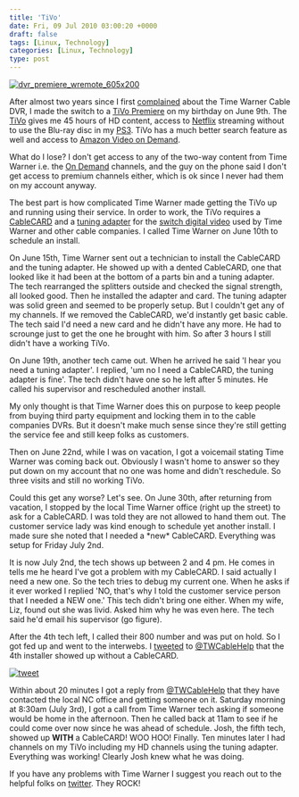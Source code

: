 ```yaml
---
title: 'TiVo'
date: Fri, 09 Jul 2010 03:00:20 +0000
draft: false
tags: [Linux, Technology]
categories: [Linux, Technology]
type: post
---
```


[![](http://zeusville.files.wordpress.com/2010/07/dvr_premiere_wremote_605x200.png "dvr_premiere_wremote_605x200")](http://zeusville.files.wordpress.com/2010/07/dvr_premiere_wremote_605x200.png)

After almost two years since I first [complained](http://zeusville.wordpress.com/2008/09/21/time-warner-can-kiss-my/) about the Time Warner Cable DVR, I made the switch to a [TiVo Premiere](http://www.tivo.com/products/tivo-premiere/index.html) on my birthday on June 9th. The [TiVo](http://www.tivo.com) gives me 45 hours of HD content, access to [Netflix](http://www.netflix.com/HowItWorks) streaming without to use the Blu-ray disc in my [PS3](http://us.playstation.com/ps3/index.htm). TiVo has a much better search feature as well and access to [Amazon Video on Demand](http://www.amazon.com/video/).

What do I lose? I don't get access to any of the two-way content from Time Warner i.e. the [On Demand](http://www.timewarnercable.com/East/learn/cable/ondemand/) channels, and the guy on the phone said I don't get access to premium channels either, which is ok since I never had them on my account anyway.

The best part is how complicated Time Warner made getting the TiVo up and running using their service. In order to work, the TiVo requires a [CableCARD](http://www.tivo.com/buytivo/faqs/about_cablecarddecoders/index.html) and a [tuning adapter](http://support.tivo.com/app/answers/detail/a_id/133) for the [switch digital video](http://support.tivo.com/app/answers/detail/a_id/307/session/L2F2LzEvc2lkL2IzOHE5cjRr) used by Time Warner and other cable companies. I called Time Warner on June 10th to schedule an install.

On June 15th, Time Warner sent out a technician to install the CableCARD and the tuning adapter. He showed up with a dented CableCARD, one that looked like it had been at the bottom of a parts bin and a tuning adapter. The tech rearranged the splitters outside and checked the signal strength, all looked good. Then he installed the adapter and card. The tuning adapter was solid green and seemed to be properly setup. But I couldn't get any of my channels. If we removed the CableCARD, we'd instantly get basic cable. The tech said I'd need a new card and he didn't have any more. He had to scrounge just to get the one he brought with him. So after 3 hours I still didn't have a working TiVo.

On June 19th, another tech came out. When he arrived he said 'I hear you need a tuning adapter'. I replied, 'um no I need a CableCARD, the tuning adapter is fine'. The tech didn't have one so he left after 5 minutes. He called his supervisor and rescheduled another install.

My only thought is that Time Warner does this on purpose to keep people from buying third party equipment and locking them in to the cable companies DVRs. But it doesn't make much sense since they're still getting the service fee and still keep folks as customers.

Then on June 22nd, while I was on vacation, I got a voicemail stating Time Warner was coming back out. Obviously I wasn't home to answer so they put down on my account that no one was home and didn't reschedule. So three visits and still no working TiVo.

Could this get any worse? Let's see. On June 30th, after returning from vacation, I stopped by the local Time Warner office (right up the street) to ask for a CableCARD. I was told they are not allowed to hand them out. The customer service lady was kind enough to schedule yet another install. I made sure she noted that I needed a \*new\* CableCARD. Everything was setup for Friday July 2nd.

It is now July 2nd, the tech shows up between 2 and 4 pm. He comes in tells me he heard I've got a problem with my CableCARD. I said actually I need a new one. So the tech tries to debug my current one. When he asks if it ever worked I replied 'NO, that's why I told the customer service person that I needed a NEW one.' This tech didn't bring one either. When my wife, Liz, found out she was livid. Asked him why he was even here. The tech said he'd email his supervisor (go figure).

After the 4th tech left, I called their 800 number and was put on hold. So I got fed up and went to the interwebs. I [tweeted](http://twitter.com/jmrodri/statuses/17595924030) to [@TWCableHelp](http://twitter.com/twcablehelp) that the 4th installer showed up without a CableCARD.

[![](http://zeusville.files.wordpress.com/2010/07/tweet.png "tweet")](http://zeusville.files.wordpress.com/2010/07/tweet.png)

Within about 20 minutes I got a reply from [@TWCableHelp](http://twitter.com/twcablehelp) that they have contacted the local NC office and getting someone on it. Saturday morning at 8:30am (July 3rd), I got a call from Time Warner tech asking if someone would be home in the afternoon. Then he called back at 11am to see if he could come over now since he was ahead of schedule. Josh, the fifth tech, showed up **WITH** a CableCARD! WOO HOO! Finally. Ten minutes later I had channels on my TiVo including my HD channels using the tuning adapter. Everything was working! Clearly Josh knew what he was doing.

If you have any problems with Time Warner I suggest you reach out to the helpful folks on [twitter](http://twitter.com/twcablehelp). They ROCK!